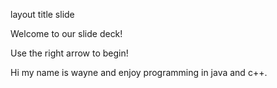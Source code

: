 layout 	title
slide
	
Welcome to our slide deck!

Use the right arrow to begin!

Hi my name is wayne and enjoy programming in java and c++.
